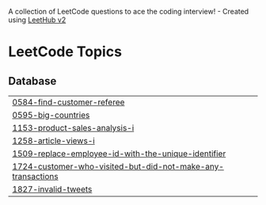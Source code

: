 A collection of LeetCode questions to ace the coding interview! - Created using [LeetHub v2](https://github.com/arunbhardwaj/LeetHub-2.0)
<!---LeetCode Topics Start-->
# LeetCode Topics
## Database
|  |
| ------- |
| [0584-find-customer-referee](https://github.com/hassan2942/SQL-50-/tree/master/0584-find-customer-referee) |
| [0595-big-countries](https://github.com/hassan2942/SQL-50-/tree/master/0595-big-countries) |
| [1153-product-sales-analysis-i](https://github.com/hassan2942/SQL-50-/tree/master/1153-product-sales-analysis-i) |
| [1258-article-views-i](https://github.com/hassan2942/SQL-50-/tree/master/1258-article-views-i) |
| [1509-replace-employee-id-with-the-unique-identifier](https://github.com/hassan2942/SQL-50-/tree/master/1509-replace-employee-id-with-the-unique-identifier) |
| [1724-customer-who-visited-but-did-not-make-any-transactions](https://github.com/hassan2942/SQL-50-/tree/master/1724-customer-who-visited-but-did-not-make-any-transactions) |
| [1827-invalid-tweets](https://github.com/hassan2942/SQL-50-/tree/master/1827-invalid-tweets) |
<!---LeetCode Topics End-->